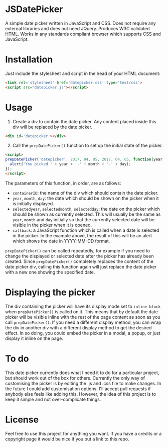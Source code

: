 # JSDatePicker
A simple date picker written in JavaScript and CSS. Does not require any external libraries and does not need JQuery. Produces W3C validated HTML. Works in any standards compliant browser which supports CSS and JavaScript.

# Installation
Just include the stylesheet and script in the head of your HTML document:
```HTML
<link rel='stylesheet' href='datepicker.css' type='text/css'>
<script src="datepicker.js"></script>
```

# Usage
1. Create a div to contain the date picker. Any content placed inside this div will be replaced by the date picker.
```HTML
<div id='datepicker'></div>
```

2. Call the `prepDatePicker()` function to set up the initial state of the picker.
```HTML
<script>
prepDatePicker('datepicker', 2017, 04, 05, 2017, 04, 05, function(year, month, day){
  alert('You picked ' + year + '-' + month + '-' + day);
});
</script>
```

The parameters of this function, in order, are as follows:
- `containerID`: the name of the div which should contain the date picker.
- `year`, `month`, `day`: the date which should be shown on the picker when it is initially displayed.
- `selectedyear`, `selectedmonth`, `selectedday`: the date on the picker which should be shown as currently selected. This will usually be the same as `year`, `month` and `day` initially so that the currently selected date will be visible in the picker when it is opened.
- `callback`: a JavaScript function which is called when a date is selected in the picker. In the example above, the result of this will be an alert which shows the date in YYYY-MM-DD format.

`prepDatePicker()` can be called repeatedly, for example if you need to change the displayed or selected date after the picker has already been created. Since `prepDatePicker()` completely replaces the content of the date picker div, calling this function again will just replace the date picker with a new one showing the specified date.

# Displaying the picker
The div containing the picker will have its display mode set to `inline-block` when `prepDatePicker()` is called on it. This means that by default the date picker will be visible inline with the rest of the page content as soon as you call `prepDatePicker()`. If you need a different display method, you can wrap the div in another div with a different display method to get the desired effect. In so doing, you could embed the picker in a modal, a popup, or just display it inline on the page.

# To do
This date picker currently does what I need it to do for a particular project, but should work out of the box for others. Currently the only way of customising the picker is by editing the .js and .css file to make changes. In the future I could add customisation options. I'll accept pull requests if anybody else feels like adding this. However, the idea of this project is to keep it simple and not over-complicate things.

# License
Feel free to use this project for anything you want. If you have a credits or a copyright page it would be nice if you put a link to this repo.

